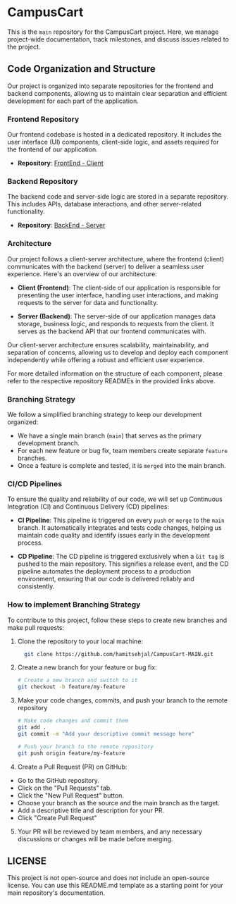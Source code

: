 # CampusCart

This is the `main` repository for the CampusCart project. Here, we manage project-wide documentation, track milestones, and discuss issues related to the project.

## Code Organization and Structure

Our project is organized into separate repositories for the frontend and backend components, allowing us to maintain clear separation and efficient development for each part of the application.

### Frontend Repository

Our frontend codebase is hosted in a dedicated repository. It includes the user interface (UI) components, client-side logic, and assets required for the frontend of our application.

- **Repository**: [FrontEnd - Client](https://github.com/hamitsehjal/CampusCart-FRONTEND)

### Backend Repository

The backend code and server-side logic are stored in a separate repository. This includes APIs, database interactions, and other server-related functionality.

- **Repository**: [BackEnd - Server](https://github.com/hamitsehjal/CampusCart-BACKEND)

### Architecture

Our project follows a client-server architecture, where the frontend (client) communicates with the backend (server) to deliver a seamless user experience. Here's an overview of our architecture:

- **Client (Frontend)**: The client-side of our application is responsible for presenting the user interface, handling user interactions, and making requests to the server for data and functionality.

- **Server (Backend)**: The server-side of our application manages data storage, business logic, and responds to requests from the client. It serves as the backend API that our frontend communicates with.

Our client-server architecture ensures scalability, maintainability, and separation of concerns, allowing us to develop and deploy each component independently while offering a robust and efficient user experience.

For more detailed information on the structure of each component, please refer to the respective repository READMEs in the provided links above.

### Branching Strategy

We follow a simplified branching strategy to keep our development organized:

- We have a single main branch (`main`) that serves as the primary development branch.
- For each new feature or bug fix, team members create separate `feature` branches.
- Once a feature is complete and tested, it is `merged` into the main branch.

### CI/CD Pipelines

To ensure the quality and reliability of our code, we will set up Continuous Integration (CI) and Continuous Delivery (CD) pipelines:

- **CI Pipeline**: This pipeline is triggered on every `push` or `merge` to the `main` branch. It automatically integrates and tests code changes, helping us maintain code quality and identify issues early in the development process.

- **CD Pipeline**: The CD pipeline is triggered exclusively when a `Git tag` is pushed to the main repository. This signifies a release event, and the CD pipeline automates the deployment process to a production environment, ensuring that our code is delivered reliably and consistently.

### How to implement Branching Strategy

To contribute to this project, follow these steps to create new branches and make pull requests:

1. Clone the repository to your local machine:
   ```bash
     git clone https://github.com/hamitsehjal/CampusCart-MAIN.git
   ```
2. Create a new branch for your feature or bug fix:
   ```bash
   # Create a new branch and switch to it
   git checkout -b feature/my-feature
   ```
3. Make your code changes, commits, and push your branch to the remote repository
   ```bash
   # Make code changes and commit them
   git add .
   git commit -m "Add your descriptive commit message here"

   # Push your branch to the remote repository
   git push origin feature/my-feature
   ```

4. Create a Pull Request (PR) on GitHub:
  - Go to the GitHub repository.
  - Click on the "Pull Requests" tab.
  - Click the "New Pull Request" button.
  - Choose your branch as the source and the main branch as the target.
  - Add a descriptive title and description for your PR.
  - Click "Create Pull Request"

5. Your PR will be reviewed by team members, and any necessary discussions or changes will be made before merging.


## LICENSE
This project is not open-source and does not include an open-source license.
You can use this README.md template as a starting point for your main repository's documentation. 




